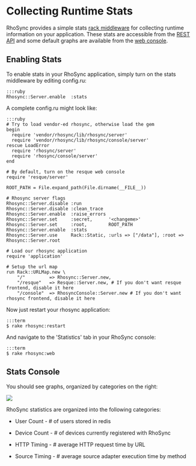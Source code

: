 Collecting Runtime Stats
===
RhoSync provides a simple stats [rack middleware](http://railscasts.com/episodes/151-rack-middleware) for collecting runtime information on your application.  These stats are accessible from the [REST API](rest-api) and some default graphs are available from the [web console](web-console).

## Enabling Stats
To enable stats in your RhoSync application, simply turn on the stats middleware by editing config.ru:

	:::ruby
	Rhosync::Server.enable  :stats

A complete config.ru might look like:

	:::ruby
	# Try to load vendor-ed rhosync, otherwise load the gem
	begin
	  require 'vendor/rhosync/lib/rhosync/server'
	  require 'vendor/rhosync/lib/rhosync/console/server'
	rescue LoadError
	  require 'rhosync/server'
	  require 'rhosync/console/server'
	end

	# By default, turn on the resque web console
	require 'resque/server'

	ROOT_PATH = File.expand_path(File.dirname(__FILE__))

	# Rhosync server flags
	Rhosync::Server.disable :run
	Rhosync::Server.disable :clean_trace
	Rhosync::Server.enable  :raise_errors
	Rhosync::Server.set     :secret,      '<changeme>'
	Rhosync::Server.set     :root,        ROOT_PATH
	Rhosync::Server.enable  :stats
	Rhosync::Server.use     Rack::Static, :urls => ["/data"], :root => Rhosync::Server.root

	# Load our rhosync application
	require 'application'

	# Setup the url map
	run Rack::URLMap.new \
		"/"         => Rhosync::Server.new,
		"/resque"   => Resque::Server.new, # If you don't want resque frontend, disable it here
		"/console"  => RhosyncConsole::Server.new # If you don't want rhosync frontend, disable it here

Now just restart your rhosync application:

	:::term
  	$ rake rhosync:restart

And navigate to the 'Statistics' tab in your RhoSync console:

	:::term
  	$ rake rhosync:web

## Stats Console
You should see graphs, organized by categories on the right:

<img src="https://img.skitch.com/20110112-x2h6tg8wr75snxfp11ia89w51j.png"/>

RhoSync statistics are organized into the following categories:

* User Count - # of users stored in redis

* Device Count - # of devices currently registered with RhoSync

* HTTP Timing - # average HTTP request time by URL

* Source Timing - # average source adapter execution time by method
